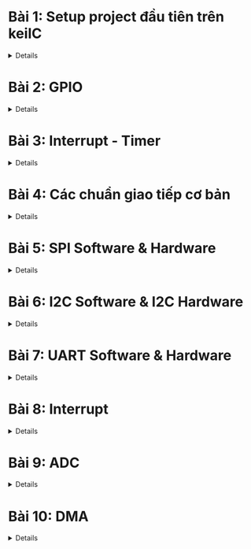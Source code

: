 # Bài 1: Setup project đầu tiên trên keilC

<details>
<summary> Details </summary>

## 1.KeilC

<details>
<summary> Details </summary>

![KeilC](https://github.com/Fakerrrrrrrrrrr/Embedded_in_Automotive/blob/main/Images/KeilC.png)

KeilC (hay được gọi là Keil C hoặc Keil uVision) là một công cụ phát triển phần mềm tích hợp (IDE - Integrated Development Environment) được sử dụng để lập trình và phát triển phần mềm nhúng cho các vi điều khiển. KeilC được phát triển bởi công ty Keil, hiện thuộc sở hữu của ARM Holdings, và thường được sử dụng để lập trình các vi điều khiển dựa trên kiến trúc ARM, đặc biệt là các dòng vi điều khiển 8051 và ARM Cortex.

**Các thành phần chính của KeilC**:

- uVision IDE:<br>
Đây là môi trường phát triển tích hợp, cung cấp giao diện để viết mã, biên dịch chương trình, và gỡ lỗi các ứng dụng nhúng. Nó bao gồm trình biên tập mã nguồn và các công cụ khác giúp lập trình viên dễ dàng quản lý các dự án.
- C Compiler (Trình biên dịch C):<br>
KeilC cung cấp trình biên dịch ngôn ngữ lập trình C/C++, cho phép viết mã chương trình bằng ngôn ngữ C và biên dịch nó thành mã máy cho vi điều khiển.
- Assembler (Trình hợp dịch):<br>
Hỗ trợ viết mã Assembly và biên dịch mã Assembly thành mã máy. Đây là công cụ hữu ích cho các tình huống cần kiểm soát chi tiết phần cứng ở mức thấp.
- Debugger (Trình gỡ lỗi):<br>
KeilC tích hợp trình gỡ lỗi mạnh mẽ, giúp lập trình viên kiểm tra và sửa lỗi chương trình trên mô phỏng hoặc trên phần cứng thực. Trình gỡ lỗi có thể tương tác với các bo mạch thực tế để kiểm tra chương trình trên vi điều khiển.
- Simulator (Trình mô phỏng):<br>
Keil cung cấp công cụ mô phỏng, cho phép lập trình viên kiểm tra các chương trình của họ mà không cần phần cứng thực. Trình mô phỏng có thể mô phỏng các trạng thái và phản ứng của vi điều khiển.

**Các tính năng nổi bật của KeilC**:

- **Hỗ trợ nhiều vi điều khiển**: KeilC hỗ trợ nhiều dòng vi điều khiển, bao gồm các dòng 8051, ARM7, ARM Cortex-M, và các vi điều khiển khác dựa trên kiến trúc ARM.
- **Quản lý dự án**: Hỗ trợ quản lý dự án lớn, cho phép người dùng dễ dàng tổ chức mã nguồn và các tệp tin liên quan.
- **Tích hợp trình biên dịch và gỡ lỗi**: Giúp quá trình phát triển và thử nghiệm chương trình trở nên hiệu quả hơn.
- **Khả năng mô phỏng và gỡ lỗi trên phần cứng**: Đây là tính năng quan trọng giúp lập trình viên có thể kiểm tra chương trình trực tiếp trên vi điều khiển thực tế.

**Ứng dụng của KeilC**:

KeilC thường được sử dụng trong phát triển các ứng dụng nhúng, chẳng hạn như:

- Các hệ thống điều khiển thời gian thực (RTOS).
- Các ứng dụng IoT (Internet of Things) dựa trên vi điều khiển ARM.
- Các dự án phát triển phần mềm cho các thiết bị nhúng như điện thoại, máy tính bảng, hệ thống nhúng công nghiệp, thiết bị y tế, và nhiều hệ thống nhúng khác.

</details>

## 2. Blink Led PC13

<details>
<summary> Details </summary>

![BlinkLedPC13](https://github.com/Fakerrrrrrrrrrr/Embedded_in_Automotive/blob/main/Images/BlinkLedPC13.png)

Trên con vi điều khiển STM32 có các chân A0, A1, A2,... đó là các chân GPIO tổ chức thành các bộ như GPIOA, GPIOB, GPIOC,... mỗi bộ gồm 16 chân là từ chân 0 đến chân 15, các chân có nhiều chức năng, chức năng cơ bản là xuất và nhận điện áp. Ví dụ này xuất ra được điện áp để điều kiển con Led PC13.<br>

Để GPIO hoạt động được cần phải cấp xung clock để GPIO hoạt động. Con vi điều khiển sẽ hoạt động dựa trên giao động được tạo ra bởi thạch anh hay được tạo ra bởi bộ giao động nội.

PC13 có nghĩa là Port ở GPIOC thuộc chân số 13.

Hiện nay thời đại phát triển, mọi con vi điều khiển hầu hết đều có thư viện nên ít khi gặp trường hợp phải code trực tiếp trên thanh ghi. Code bằng thanh ghi chủ yếu để hiểu cách ngoại vi được cấu hình.

- APB2 được cấu hình bởi thanh ghi APB2 peripheral clock enable register (RCC_APB2ENR.)
- Bit IOPCEN điều khiển xung cấp cho GPIOC

![APB2ENR](https://github.com/Fakerrrrrrrrrrr/Embedded_in_Automotive/blob/main/Images/APB2.png)

Các bit từ 0 đến 15 sẽ chịu trách nhiệm cấu hình xung clock cho ngoại vi, bit số 4 là bit IOPCEN để cấu hình cho cái xung clock của GPIOC. Ghi IOPCEN lên 1 là đã cấp xung.

- **Cấu hình chế độ chân GPIO**

Port configuration register low (GPIOx_CRL): cấu hình cho các chân từ 0-7 trong Portx

![GPIOx_CRL](https://github.com/Fakerrrrrrrrrrr/Embedded_in_Automotive/blob/main/Images/GPIOx_CRL.png)

Port configuration register low (GPIOx_CRH): cấu hình cho các chân từ 8-15 trong Portx

![GPIOx_CRH](https://github.com/Fakerrrrrrrrrrr/Embedded_in_Automotive/blob/main/Images/GPIOx_CRH.png)

Mỗi GPIO có 16 chân, mỗi chân được quyết định bởi 4 bit, nên để đủ 16 chân thì cần 64 bit, cấu trúc vi điều khiển chỉ cần 32 bit nên phải chia đôi ra thành 2 thanh ghi CRH và CRL, GPIOx_CRL sẽ cấu hình cho chân từ 0-7, GPIOx_CRH sẽ cấu hình cho chân từ 8-15 (Thay x bằng A,B,C,...).

Ở đây dùng PC13 nên sẽ quan tâm tới CNF13 và MODE13, mỗi phần chứa 2 bit và tùy thuộc giá trị ghi vào 4 bit rw (read write).

![8-15](https://github.com/Fakerrrrrrrrrrr/Embedded_in_Automotive/blob/main/Images/8_15_leg.png)

Code điều khiển PC13 với Mode_11 và CNF_00:
```c
int main(){
  RCC->APB2ENR |= RCC_APB2ENR_IOPCEN| RCC_APB2ENR_IOPAEN;

  GPIOC->CRH |= GPIO_CRH_MODE13_0;  //MODE[1:0] = 11: Output mode, max speed 50 MHz.
  GPIOC->CRH |= GPIO_CRH_MODE13_1;
  GPIOC->CRH &= ~GPIO_CRH_CNF13_0;  //CNF13[1:0] = 00: General purpose output push-pull.
  GPIOC->CRH &= ~GPIO_CRH_CNF13_1;
  while(1){
  
  }
  return 0;
}
```

Port output data register (GPIOx_ODR).
- Gồm 16 bits (ODR0->ODR15) ứng với giá trị logic trên chân tương ứng trong Portx.

```c
int main(){
  RCC->APB2ENR |= RCC_APB2ENR_IOPCEN| RCC_APB2ENR_IOPAEN;

  GPIOC->CRH |= GPIO_CRH_MODE13_0;  //MODE[1:0] = 11: Output mode, max speed 50 MHz.
  GPIOC->CRH |= GPIO_CRH_MODE13_1;
  GPIOC->CRH &= ~GPIO_CRH_CNF13_0;  //CNF13[1:0] = 00: General purpose output push-pull.
  GPIOC->CRH &= ~GPIO_CRH_CNF13_1;
  while(1){
    GPIOC->ODR |= 1<<13;
    delay(10000000);
    GPIOC->ODR &= ~(1<<13);
    delay(10000000);
  }
  return 0;
}
```

Delay();<br>
Hàm delay được tạo bằng cách cho MCU không làm gì trong 1 khoảng thời gian bằng các vòng lặp.
```c
void delay(__IO uint32_t timedelay){
  for(int i = 0; i<timedelay; i++){}
}
```

</details>

## 3. Tổng kết & mở rộng

<details>
<summary> Details </summary>

- Việc code trên thanh ghi  giúp hiểu rõ cách hoạt động chi tiết của từng ngoại vi.
- Hiện nay các hãng sản xuất đều cung cấp bộ thư viện chuẩn cho từng MCU, trong đó các API được phát triển để người dùng dễ tiếp cận hơn.<br>
->> Nên sử dụng thư viện chuẩn để code dễ dàng hơn.

</details>

## 4. Đọc trạng thái nút nhấn để điều khiển Led.

<details>
<summary> Details </summary>

- Pin được chọn là PA0 (ODR: Output Data Register)

![Button_PA0](https://github.com/Fakerrrrrrrrrrr/Embedded_in_Automotive/blob/main/Images/Button_PA0.png)

- Lắp nút nhấn theo kiểu Pull-Up Resistor
- Cấu hình ban đầu trạng thái chân PA0 sẽ là mức 1. PA0 kiểu Input Push Pull.
- Set GPIOA_ODR lên 1. 

```c
RCC->APB2ENR |= RCC_APB2ENR_IOPAEN; //Kich hoat xung clock cap cho GPIOA
											
GPIOA->CRL &= ~GPIO_CRL_MODE0_0; 	//MODE = 00: Intput mode.
GPIOA->CRL &= ~GPIO_CRL_MODE0_1; 
GPIOA->CRL |= GPIO_CRL_CNF0_1;	 //CNF = 10: Input with pull-up / pull-down
GPIOA->CRL &= ~GPIO_CRL_CNF0_0;	       
GPIOA->ODR |= GPIO_ODR_ODR0;
```

Do cấu hình cho chân PA0 nên sẽ là CRL, MODE = 00, CNF = 10, ODR = 1 (pull-up). Thanh ghi ODR là để điều khiển xuất dữ liệu ra thanh ghi đó.

**Đọc trạng thái nhấn nút**

Thanh ghi Input Data Register (IDR):
- Nhận mức tín hiệu tại chân của Port.
- Giá trị nút nhấn tại PA0 = bit IDR0 của PortA.

```c
if( ( GPIOA->IDR & (1<<0) ) == 0 ){
     while((GPIOA->IDR & (1<<0)) == 0);
     // Do something.

     }
```

Đầu tiên nếu nhấn nút thì GPIOA->IDR sẽ bằng 0 sẽ chạy vào trong phần câu điều kiện, còn vòng lặp while để đến khi nào thả nút nhấn đó ra thì mới thực hiện câu lệnh mong muốn để tránh trường hợp thực hiện câu lệnh nhiều lần.

</details>

</details>


# Bài 2: GPIO

<details>
<summary> Details </summary>


</details>

# Bài 3: Interrupt - Timer

<details>
<summary> Details </summary>


</details>

# Bài 4: Các chuẩn giao tiếp cơ bản

<details>
<summary> Details </summary>


</details>

# Bài 5: SPI Software & Hardware

<details>
<summary> Details </summary>


</details>

# Bài 6: I2C Software & I2C Hardware

<details>
<summary> Details </summary>


</details>

# Bài 7: UART Software & Hardware

<details>
<summary> Details </summary>


</details>

# Bài 8: Interrupt

<details>
<summary> Details </summary>


</details>

# Bài 9: ADC

<details>
<summary> Details </summary>


</details>

# Bài 10: DMA

<details>
<summary> Details </summary>


</details>
